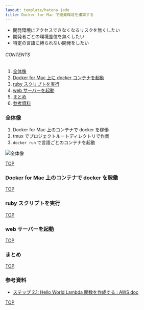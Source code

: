 ```yaml
---
layout: template/hatena.jade
title: Docker for Mac で開発環境を構築する
---
```

<a id="top"></a>

* 開発環境にアクセスできなくなるリスクを無くしたい
* 開発者ごとの環境差位を無くしたい
* 特定の言語に縛られない開発をしたい

###### CONTENTS

1. [全体像](#development-flow)
1. [Docker for Mac 上に docker コンテナを起動](#run-docker-container)
1. [ruby スクリプトを実行](#run-ruby-script)
1. [web サーバーを起動](#run-web-server)
1. [まとめ](#postscript)
1. [参考資料](#reference)


<a id="development-flow"></a>
### 全体像

1. Docker for Mac 上のコンテナで docker を稼働
1. tmux でプロジェクトルートディレクトリで作業
1. `docker run` で言語ごとのコンテナを起動

![全体像](https://i.gyazo.com/94501ba5ea45780639bddb968b5c3a2f.png)


[TOP](#top)
<a id="run-docker-container"></a>
### Docker for Mac 上のコンテナで docker を稼働


[TOP](#top)
<a id="run-ruby-script"></a>
### ruby スクリプトを実行


[TOP](#top)
<a id="run-web-server"></a>
### web サーバーを起動


[TOP](#top)
<a id="postscript"></a>
### まとめ


[TOP](#top)
<a id="reference"></a>
### 参考資料

* [ステップ 2.1: Hello World Lambda 関数を作成する : AWS doc](http://docs.aws.amazon.com/ja_jp/lambda/latest/dg/get-started-create-function.html)


[TOP](#top)
